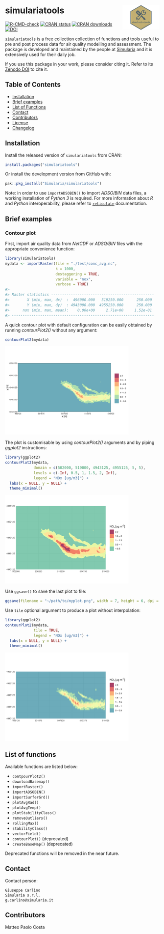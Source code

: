 
<!-- README.md is generated from README.Rmd. Please edit that file -->

# simulariatools <a href="https://www.simularia.it/simulariatools/"><img src="man/figures/logo.png" align="right" height="80" /></a>

<!-- badges: start -->

[![R-CMD-check](https://github.com/Simularia/simulariatools/actions/workflows/R-CMD-check.yaml/badge.svg)](https://github.com/Simularia/simulariatools/actions/workflows/R-CMD-check.yaml)
[![CRAN
status](https://www.r-pkg.org/badges/version/simulariatools)](https://CRAN.R-project.org/package=simulariatools)
[![CRAN
downloads](https://cranlogs.r-pkg.org/badges/grand-total/simulariatools?color=brightgreen)](https://cran.r-project.org/web/packages/simulariatools/index.html)
[![DOI](https://zenodo.org/badge/DOI/10.5281/zenodo.165117.svg)](https://doi.org/10.5281/zenodo.596741)
<!-- badges: end -->

`simulariatools` is a free collection collection of functions and tools
useful to pre and post process data for air quality modelling and
assessment. The package is developed and maintained by the people at
[Simularia](https://www.simularia.it) and it is extensively used for
their daily job.

If you use this package in your work, please consider citing it. Refer
to its [Zenodo DOI](https://doi.org/10.5281/zenodo.596741) to cite it.

## Table of Contents

- [Installation](#installation)
- [Brief examples](#brief_examples)
- [List of Functions](#list_of_functions)
- [Contact](#contact)
- [Contributors](#contributors)
- [License](https://github.com/Simularia/simulariatools/blob/master/LICENSE.md)
- [Changelog](https://github.com/Simularia/simulariatools/blob/master/NEWS.md)

## Installation

Install the released version of `simulariatools` from CRAN:

``` r
install.packages("simulariatools")
```

Or install the development version from GitHub with:

``` r
pak::pkg_install("Simularia/simulariatools")
```

Note: in order to use `importADSOBIN()` to import *ADSO/BIN* data files,
a working installation of *Python 3* is required. For more information
about *R* and *Python* interoperability, please refer to
[`reticulate`](https://rstudio.github.io/reticulate/) documentation.

## Brief examples

### Contour plot

First, import air quality data from *NetCDF* or *ADSO/BIN* files with
the appropriate convenience function:

``` r
library(simulariatools)
mydata <- importRaster(file = "./test/conc_avg.nc",
                       k = 1000,
                       destaggering = TRUE,
                       variable = "nox",
                       verbose = TRUE)
#> 
#> Raster statistics -----------------------------------------------
#>        X (min, max, dx)  :  496000.000   519250.000      250.000
#>        Y (min, max, dy)  : 4943000.000  4955250.000      250.000
#>      nox (min, max, mean):    0.00e+00     2.71e+00     1.52e-01
#> -----------------------------------------------------------------
```

A quick contour plot with default configuration can be easily obtained
by running *contourPlot2()* without any argument:

``` r
contourPlot2(mydata)
```

<img src="man/figures/README-unnamed-chunk-5-1.png" width="80%" height="80%" />

The plot is customisable by using *contourPlot2()* arguments and by
piping *ggplot2* instructions:

``` r
library(ggplot2)
contourPlot2(mydata, 
             domain = c(502000, 519000, 4943125, 4955125, 5, 5),
             levels = c(-Inf, 0.5, 1, 1.5, 2, Inf),
             legend = "NOx [ug/m3]") + 
  labs(x = NULL, y = NULL) +
  theme_minimal()
```

<img src="man/figures/README-unnamed-chunk-6-1.png" width="80%" height="80%" />

Use `ggsave()` to save the last plot to file:

``` r
ggsave(filename = "~/path/to/myplot.png", width = 7, height = 6, dpi = 300)
```

Use `tile` optional argument to produce a plot without interpolation:

``` r
library(ggplot2)
contourPlot2(mydata, 
             tile = TRUE,
             legend = "NOx [ug/m3]") + 
  labs(x = NULL, y = NULL) +
  theme_minimal()
```

<img src="man/figures/README-unnamed-chunk-8-1.png" width="80%" height="80%" />

## List of functions

Available functions are listed below:

- `contpourPlot2()`
- `downloadBasemap()`
- `importRaster()`
- `importADSOBIN()`
- `importSurferGrd()`
- `plotAvgRad()`
- `plotAvgTemp()`
- `plotStabilityClass()`
- `removeOutliers()`
- `rollingMax()`
- `stabilityClass()`
- `vectorField()`
- `contourPlot()` (deprecated)
- `createBaseMap()` (deprecated)

Deprecated functions will be removed in the near future.

## Contact

Contact person:

    Giuseppe Carlino
    Simularia s.r.l.
    g.carlino@simularia.it

## Contributors

Matteo Paolo Costa
